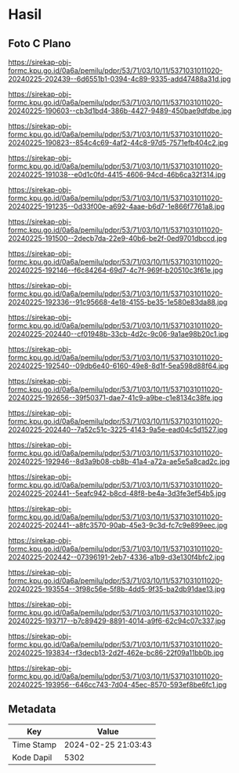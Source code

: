 # Hasil

## Foto C Plano

https://sirekap-obj-formc.kpu.go.id/0a6a/pemilu/pdpr/53/71/03/10/11/5371031011020-20240225-202439--6d6551b1-0394-4c89-9335-add47488a31d.jpg

https://sirekap-obj-formc.kpu.go.id/0a6a/pemilu/pdpr/53/71/03/10/11/5371031011020-20240225-190603--cb3d1bd4-386b-4427-9489-450bae9dfdbe.jpg

https://sirekap-obj-formc.kpu.go.id/0a6a/pemilu/pdpr/53/71/03/10/11/5371031011020-20240225-190823--854c4c69-4af2-44c8-97d5-7571efb404c2.jpg

https://sirekap-obj-formc.kpu.go.id/0a6a/pemilu/pdpr/53/71/03/10/11/5371031011020-20240225-191038--e0d1c0fd-4415-4606-94cd-46b6ca32f314.jpg

https://sirekap-obj-formc.kpu.go.id/0a6a/pemilu/pdpr/53/71/03/10/11/5371031011020-20240225-191235--0d33f00e-a692-4aae-b6d7-1e866f7761a8.jpg

https://sirekap-obj-formc.kpu.go.id/0a6a/pemilu/pdpr/53/71/03/10/11/5371031011020-20240225-191500--2decb7da-22e9-40b6-be2f-0ed9701dbccd.jpg

https://sirekap-obj-formc.kpu.go.id/0a6a/pemilu/pdpr/53/71/03/10/11/5371031011020-20240225-192146--f6c84264-69d7-4c7f-969f-b20510c3f61e.jpg

https://sirekap-obj-formc.kpu.go.id/0a6a/pemilu/pdpr/53/71/03/10/11/5371031011020-20240225-192336--91c95668-4e18-4155-be35-1e580e83da88.jpg

https://sirekap-obj-formc.kpu.go.id/0a6a/pemilu/pdpr/53/71/03/10/11/5371031011020-20240225-202440--cf01948b-33cb-4d2c-9c06-9a1ae98b20c1.jpg

https://sirekap-obj-formc.kpu.go.id/0a6a/pemilu/pdpr/53/71/03/10/11/5371031011020-20240225-192540--09db6e40-6160-49e8-8d1f-5ea598d88f64.jpg

https://sirekap-obj-formc.kpu.go.id/0a6a/pemilu/pdpr/53/71/03/10/11/5371031011020-20240225-192656--39f50371-dae7-41c9-a9be-c1e8134c38fe.jpg

https://sirekap-obj-formc.kpu.go.id/0a6a/pemilu/pdpr/53/71/03/10/11/5371031011020-20240225-202440--7a52c51c-3225-4143-9a5e-ead04c5d1527.jpg

https://sirekap-obj-formc.kpu.go.id/0a6a/pemilu/pdpr/53/71/03/10/11/5371031011020-20240225-192946--8d3a9b08-cb8b-41a4-a72a-ae5e5a8cad2c.jpg

https://sirekap-obj-formc.kpu.go.id/0a6a/pemilu/pdpr/53/71/03/10/11/5371031011020-20240225-202441--5eafc942-b8cd-48f8-be4a-3d3fe3ef54b5.jpg

https://sirekap-obj-formc.kpu.go.id/0a6a/pemilu/pdpr/53/71/03/10/11/5371031011020-20240225-202441--a8fc3570-90ab-45e3-9c3d-fc7c9e899eec.jpg

https://sirekap-obj-formc.kpu.go.id/0a6a/pemilu/pdpr/53/71/03/10/11/5371031011020-20240225-202442--07396191-2eb7-4336-a1b9-d3e130f4bfc2.jpg

https://sirekap-obj-formc.kpu.go.id/0a6a/pemilu/pdpr/53/71/03/10/11/5371031011020-20240225-193554--3f98c56e-5f8b-4dd5-9f35-ba2db91dae13.jpg

https://sirekap-obj-formc.kpu.go.id/0a6a/pemilu/pdpr/53/71/03/10/11/5371031011020-20240225-193717--b7c89429-8891-4014-a9f6-62c94c07c337.jpg

https://sirekap-obj-formc.kpu.go.id/0a6a/pemilu/pdpr/53/71/03/10/11/5371031011020-20240225-193834--f3decb13-2d2f-462e-bc86-22f09a11bb0b.jpg

https://sirekap-obj-formc.kpu.go.id/0a6a/pemilu/pdpr/53/71/03/10/11/5371031011020-20240225-193956--646cc743-7d04-45ec-8570-593ef8be6fc1.jpg


## Metadata

| Key        | Value               |
| ---------- | ------------------- |
| Time Stamp | 2024-02-25 21:03:43 |
| Kode Dapil | 5302                |



